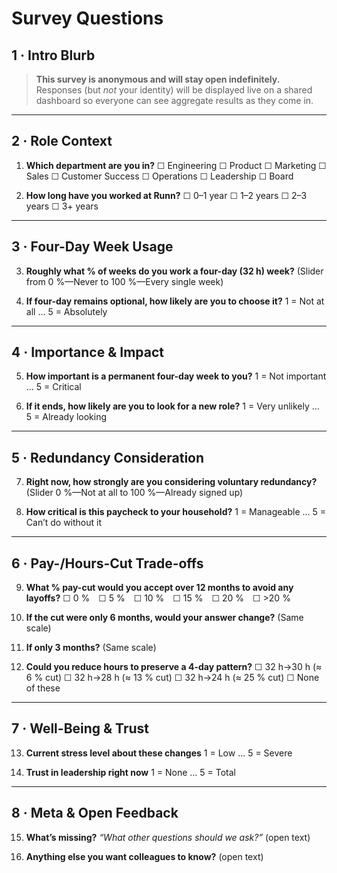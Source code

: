 # Survey Questions

## 1 · Intro Blurb

> **This survey is anonymous and will stay open indefinitely.**
> Responses (but *not* your identity) will be displayed live on a shared dashboard so everyone can see aggregate results as they come in.

---

## 2 · Role Context

1. **Which department are you in?**
   ☐ Engineering
   ☐ Product
   ☐ Marketing
   ☐ Sales
   ☐ Customer Success
   ☐ Operations
   ☐ Leadership
   ☐ Board


2. **How long have you worked at Runn?**
   ☐ 0–1 year
   ☐ 1–2 years
   ☐ 2–3 years
   ☐ 3+ years

---

## 3 · Four-Day Week Usage

3. **Roughly what % of weeks do you work a four-day (32 h) week?**
   (Slider from 0 %—Never to 100 %—Every single week)

4. **If four-day remains optional, how likely are you to choose it?**
   1 = Not at all … 5 = Absolutely

---

## 4 · Importance & Impact

5. **How important is a permanent four-day week to you?**
   1 = Not important … 5 = Critical

6. **If it ends, how likely are you to look for a new role?**
   1 = Very unlikely … 5 = Already looking

---

## 5 · Redundancy Consideration

7. **Right now, how strongly are you considering voluntary redundancy?**
   (Slider 0 %—Not at all to 100 %—Already signed up)

8. **How critical is this paycheck to your household?**
   1 = Manageable … 5 = Can’t do without it

---

## 6 · Pay-/Hours-Cut Trade-offs

9. **What % pay-cut would you accept over 12 months to avoid any layoffs?**
   ☐ 0 % ☐ 5 % ☐ 10 % ☐ 15 % ☐ 20 % ☐ >20 %

10. **If the cut were only 6 months, would your answer change?**
    (Same scale)

11. **If only 3 months?**
    (Same scale)

12. **Could you reduce hours to preserve a 4-day pattern?**
    ☐ 32 h→30 h (≈ 6 % cut)
    ☐ 32 h→28 h (≈ 13 % cut)
    ☐ 32 h→24 h (≈ 25 % cut)
    ☐ None of these

---

## 7 · Well-Being & Trust

13. **Current stress level about these changes**
    1 = Low … 5 = Severe

14. **Trust in leadership right now**
    1 = None … 5 = Total

---

## 8 · Meta & Open Feedback

15. **What’s missing?**
    *“What other questions should we ask?”* (open text)

16. **Anything else you want colleagues to know?**
    (open text)
